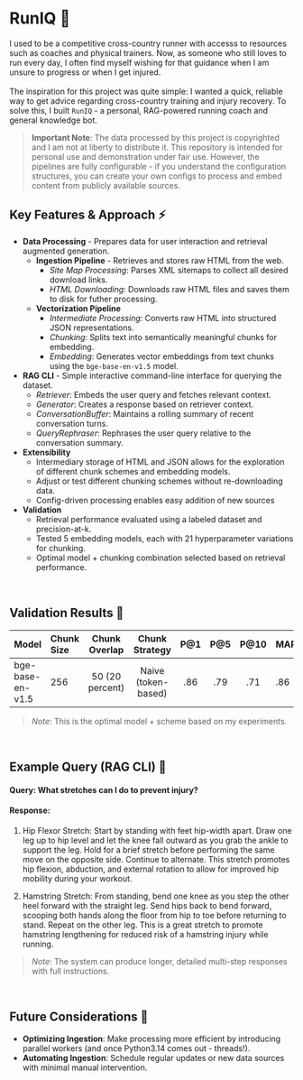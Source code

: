 # RunIQ 🤖

I used to be a competitive cross-country runner with accesss to resources such as coaches and physical trainers. Now, as someone who still loves to run every day, I often find myself wishing for that guidance when I am unsure to progress or when I get injured. <br><br> The inspiration for this project was quite simple: I wanted a quick, reliable way to get advice regarding cross-country training and injury recovery. To solve this, I built `RunIQ` - a personal, RAG-powered running coach and general knowledge bot.<br>

> **Important Note**: The data processed by this project is copyrighted and I am not at liberty to distribute it. This repository is intended for personal use and demonstration under fair use. However, the pipelines are fully configurable - if you understand the configuration structures, you can create your own configs to process and embed content from publicly available sources.
> <br>

## Key Features & Approach ⚡️

- **Data Processing** - Prepares data for user interaction and retrieval augmented generation.
  - **Ingestion Pipeline** - Retrieves and stores raw HTML from the web.
    - _Site Map Processing_: Parses XML sitemaps to collect all desired download links.
    - _HTML Downloading_: Downloads raw HTML files and saves them to disk for futher processing.
  - **Vectorization Pipeline**
    - _Intermediate Processing_: Converts raw HTML into structured JSON representations.
    - _Chunking_: Splits text into semantically meaningful chunks for embedding.
    - _Embedding_: Generates vector embeddings from text chunks using the `bge-base-en-v1.5` model.
- **RAG CLI** - Simple interactive command-line interface for querying the dataset.
  - _Retriever_: Embeds the user query and fetches relevant context.
  - _Generator_: Creates a response based on retriever context.
  - _ConversationBuffer_: Maintains a rolling summary of recent conversation turns.
  - _QueryRephraser_: Rephrases the user query relative to the conversation summary.
- **Extensibility**
  - Intermediary storage of HTML and JSON allows for the exploration of different chunk schemes and embedding models.
  - Adjust or test different chunking schemes without re-downloading data.
  - Config-driven processing enables easy addition of new sources
- **Validation**
  - Retrieval performance evaluated using a labeled dataset and precision-at-k.
  - Tested 5 embedding models, each with 21 hyperparameter variations for chunking.
  - Optimal model + chunking combination selected based on retrieval performance.

<br>

## Validation Results 📝

| Model            | Chunk Size |  Chunk Overlap  |   Chunk Strategy    | P@1 | P@5 | P@10 | MAP@1 | MAP@5 | MAP@10 |
| :--------------- | :--------- | :-------------: | :-----------------: | :-: | :-: | :--: | ----- | ----- | ------ |
| bge-base-en-v1.5 | 256        | 50 (20 percent) | Naive (token-based) | .86 | .79 | .71  | .86   | .84   | .84    |

> _Note:_ This is the optimal model + scheme based on my experiments.

<br>

## Example Query (RAG CLI) 🧠

#### Query: What stretches can I do to prevent injury?

#### Response:

1. Hip Flexor Stretch: Start by standing with feet hip-width apart. Draw one leg up to hip level and let the knee fall outward as you grab the ankle to support the leg. Hold for a brief stretch before performing the same move on the opposite side. Continue to alternate. This stretch promotes hip flexion, abduction, and external rotation to allow for improved hip mobility during your workout.

2. Hamstring Stretch: From standing, bend one knee as you step the other heel forward with the straight leg. Send hips back to bend forward, scooping both hands along the floor from hip to toe before returning to stand. Repeat on the other leg. This is a great stretch to promote hamstring lengthening for reduced risk of a hamstring injury while running.

> _Note_: The system can produce longer, detailed multi-step responses with full instructions.

<br>

## Future Considerations 🔮

- **Optimizing Ingestion**: Make processing more efficient by introducing parallel workers (and once Python3.14 comes out - threads!).
- **Automating Ingestion**: Schedule regular updates or new data sources with minimal manual intervention.
